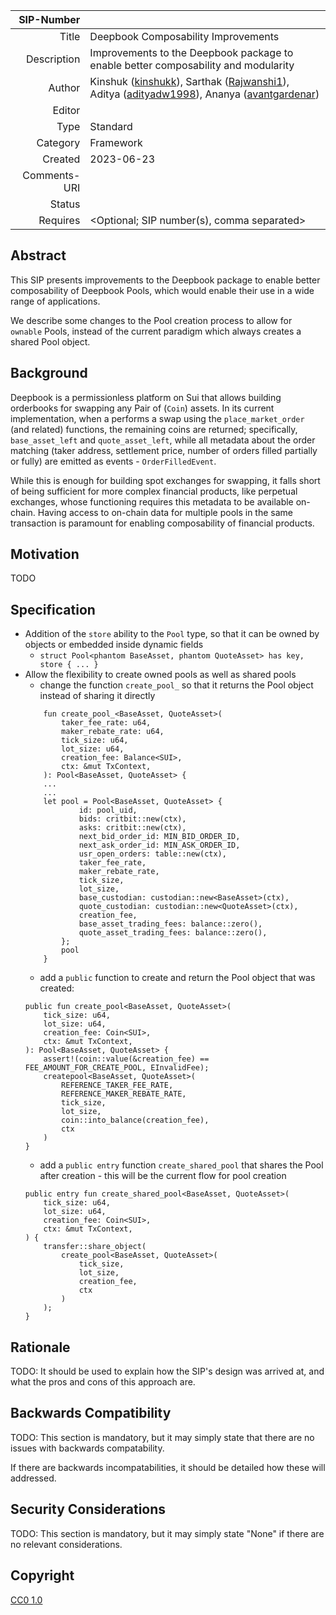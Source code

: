 | SIP-Number          |  |
| ---:                | :--- |
| Title               | Deepbook Composability Improvements |
| Description         | Improvements to the Deepbook package to enable better composability and modularity |
| Author              | Kinshuk ([kinshukk](https://github.com/kinshukk)), Sarthak ([Rajwanshi1](https://github.com/Rajwanshi1)), Aditya ([adityadw1998](https://github.com/adityadw1998)), Ananya ([avantgardenar](https://github.com/avantgardenar)) |
| Editor              |  |
| Type                | Standard |
| Category            | Framework |
| Created             | 2023-06-23 |
| Comments-URI        |  |
| Status              |  |
| Requires            | <Optional; SIP number(s), comma separated> |

## Abstract

This SIP presents improvements to the Deepbook package to enable better composability of Deepbook Pools, which would enable their use in a wide range of applications.

We describe some changes to the Pool creation process to allow for `ownable` Pools, instead of the current paradigm which always creates a shared Pool object.

## Background

Deepbook is a permissionless platform on Sui that allows building orderbooks for swapping any Pair of (`Coin`) assets. In its current implementation, when a performs a swap using the `place_market_order` (and related) functions, the remaining coins are returned; specifically, `base_asset_left` and `quote_asset_left`, while all metadata about the order matching (taker address, settlement price, number of orders filled partially or fully) are emitted as events - `OrderFilledEvent`.

While this is enough for building spot exchanges for swapping, it falls short of being sufficient for more complex financial products, like perpetual exchanges, whose functioning requires this metadata to be available on-chain. Having access to on-chain data for multiple pools in the same transaction is paramount for enabling composability of financial products.

## Motivation

TODO

## Specification

- Addition of the `store` ability to the `Pool` type, so that it can be owned by objects or embedded inside dynamic fields
  - `struct Pool<phantom BaseAsset, phantom QuoteAsset> has key, store { ... }`
- Allow the flexibility to create owned pools as well as shared pools
    - change the function `create_pool_` so that it returns the Pool object instead of sharing it directly
    ```move
        fun create_pool_<BaseAsset, QuoteAsset>(
            taker_fee_rate: u64,
            maker_rebate_rate: u64,
            tick_size: u64,
            lot_size: u64,
            creation_fee: Balance<SUI>,
            ctx: &mut TxContext,
        ): Pool<BaseAsset, QuoteAsset> {
        ...
        ...
        let pool = Pool<BaseAsset, QuoteAsset> {
                id: pool_uid,
                bids: critbit::new(ctx),
                asks: critbit::new(ctx),
                next_bid_order_id: MIN_BID_ORDER_ID,
                next_ask_order_id: MIN_ASK_ORDER_ID,
                usr_open_orders: table::new(ctx),
                taker_fee_rate,
                maker_rebate_rate,
                tick_size,
                lot_size,
                base_custodian: custodian::new<BaseAsset>(ctx),
                quote_custodian: custodian::new<QuoteAsset>(ctx),
                creation_fee,
                base_asset_trading_fees: balance::zero(),
                quote_asset_trading_fees: balance::zero(),
            };
            pool
        }
    ```
    - add a `public` function to create and return the Pool object that was created:
    ```move
    public fun create_pool<BaseAsset, QuoteAsset>(
        tick_size: u64,
        lot_size: u64,
        creation_fee: Coin<SUI>,
        ctx: &mut TxContext,
    ): Pool<BaseAsset, QuoteAsset> {
        assert!(coin::value(&creation_fee) == FEE_AMOUNT_FOR_CREATE_POOL, EInvalidFee);
        createpool<BaseAsset, QuoteAsset>(
            REFERENCE_TAKER_FEE_RATE,
            REFERENCE_MAKER_REBATE_RATE,
            tick_size,
            lot_size,
            coin::into_balance(creation_fee),
            ctx
        )
    }
    ```
    - add a `public entry` function `create_shared_pool` that shares the Pool after creation - this will be the current flow for pool creation
    ```move
    public entry fun create_shared_pool<BaseAsset, QuoteAsset>(
        tick_size: u64,
        lot_size: u64,
        creation_fee: Coin<SUI>,
        ctx: &mut TxContext,
    ) {
        transfer::share_object(
            create_pool<BaseAsset, QuoteAsset>(
                tick_size,
                lot_size,
                creation_fee,
                ctx
            )
        );
    }
    ```
    


## Rationale

TODO:
It should be used to explain how the SIP's design was arrived at, and what the pros and cons of this approach are.

## Backwards Compatibility
TODO: 
This section is mandatory, but it may simply state that there are no issues with backwards compatability.

If there are backwards incompatabilities, it should be detailed how these will addressed.

## Security Considerations

TODO:
This section is mandatory, but it may simply state "None" if there are no relevant considerations.

## Copyright

[CC0 1.0](../LICENSE.md)